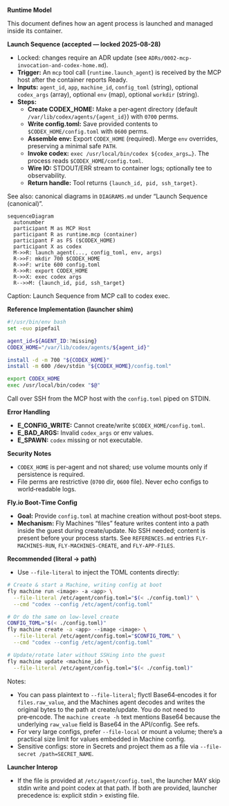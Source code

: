 **Runtime Model**

This document defines how an agent process is launched and managed inside its container.

**Launch Sequence (accepted — locked 2025-08-28)**
- Locked: changes require an ADR update (see `ADRs/0002-mcp-invocation-and-codex-home.md`).
- **Trigger:** An `mcp` tool call (`runtime.launch_agent`) is received by the MCP host after the container reports Ready.
- **Inputs:** `agent_id`, `app`, `machine_id`, `config_toml` (string), optional `codex_args` (array), optional `env` (map), optional `workdir` (string).
- **Steps:**
  - **Create CODEX_HOME:** Make a per‑agent directory (default `/var/lib/codex/agents/{agent_id}`) with `0700` perms.
  - **Write config.toml:** Save provided contents to `$CODEX_HOME/config.toml` with `0600` perms.
  - **Assemble env:** Export `CODEX_HOME` (required). Merge `env` overrides, preserving a minimal safe `PATH`.
  - **Invoke codex:** `exec /usr/local/bin/codex ${codex_args…}`. The process reads `$CODEX_HOME/config.toml`.
  - **Wire IO:** STDOUT/ERR stream to container logs; optionally tee to observability.
  - **Return handle:** Tool returns `{launch_id, pid, ssh_target}`.

See also: canonical diagrams in `DIAGRAMS.md` under “Launch Sequence (canonical)”.

```mermaid
sequenceDiagram
  autonumber
  participant M as MCP Host
  participant R as runtime.mcp (container)
  participant F as FS ($CODEX_HOME)
  participant X as codex
  M->>R: launch_agent(..., config_toml, env, args)
  R->>F: mkdir 700 $CODEX_HOME
  R->>F: write 600 config.toml
  R->>R: export CODEX_HOME
  R->>X: exec codex args
  R-->>M: {launch_id, pid, ssh_target}
```
Caption: Launch Sequence from MCP call to codex exec.

**Reference Implementation (launcher shim)**
```bash
#!/usr/bin/env bash
set -euo pipefail

agent_id=${AGENT_ID:?missing}
CODEX_HOME="/var/lib/codex/agents/${agent_id}"

install -d -m 700 "${CODEX_HOME}"
install -m 600 /dev/stdin "${CODEX_HOME}/config.toml"

export CODEX_HOME
exec /usr/local/bin/codex "$@"
```

Call over SSH from the MCP host with the `config.toml` piped on STDIN.

**Error Handling**
- **E_CONFIG_WRITE:** Cannot create/write `$CODEX_HOME/config.toml`.
- **E_BAD_ARGS:** Invalid `codex_args` or env values.
- **E_SPAWN:** `codex` missing or not executable.

**Security Notes**
- `CODEX_HOME` is per‑agent and not shared; use volume mounts only if persistence is required.
- File perms are restrictive (`0700` dir, `0600` file). Never echo configs to world‑readable logs.

**Fly.io Boot‑Time Config**
- **Goal:** Provide `config.toml` at machine creation without post‑boot steps.
- **Mechanism:** Fly Machines “files” feature writes content into a path inside the guest during create/update. No SSH needed; content is present before your process starts. See `REFERENCES.md` entries `FLY-MACHINES-RUN`, `FLY-MACHINES-CREATE`, and `FLY-APP-FILES`.

**Recommended (literal → path)**
- Use `--file-literal` to inject the TOML contents directly:

```bash
# Create & start a Machine, writing config at boot
fly machine run <image> -a <app> \
  --file-literal /etc/agent/config.toml="$(< ./config.toml)" \
  --cmd "codex --config /etc/agent/config.toml"

# Or do the same on low-level create
CONFIG_TOML="$(< ./config.toml)"
fly machine create -a <app> --image <image> \
  --file-literal /etc/agent/config.toml="$CONFIG_TOML" \
  --cmd "codex --config /etc/agent/config.toml"

# Update/rotate later without SSHing into the guest
fly machine update <machine_id> \
  --file-literal /etc/agent/config.toml="$(< ./config.toml)"
```

Notes:
- You can pass plaintext to `--file-literal`; flyctl Base64‑encodes it for `files.raw_value`, and the Machines agent decodes and writes the original bytes to the path at create/update. You do not need to pre‑encode. The `machine create -h` text mentions Base64 because the underlying `raw_value` field is Base64 in the API/config. See refs.
- For very large configs, prefer `--file-local` or mount a volume; there’s a practical size limit for values embedded in Machine config.
- Sensitive configs: store in Secrets and project them as a file via `--file-secret /path=SECRET_NAME`.

**Launcher Interop**
- If the file is provided at `/etc/agent/config.toml`, the launcher MAY skip stdin write and point codex at that path. If both are provided, launcher precedence is: explicit stdin > existing file.
